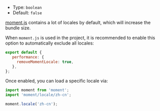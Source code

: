 - Type: `boolean`
- Default: `false`

[moment.js](https://momentjs.com/) contains a lot of locales by default, which will increase the bundle size.

When `moment.js` is used in the project, it is recommended to enable this option to automatically exclude all locales:

````js
export default {
   performance: {
     removeMomentLocale: true,
   },
};
````

Once enabled, you can load a specific locale via:

````js
import moment from 'moment';
import 'moment/locale/zh-cn';

moment.locale('zh-cn');
````
